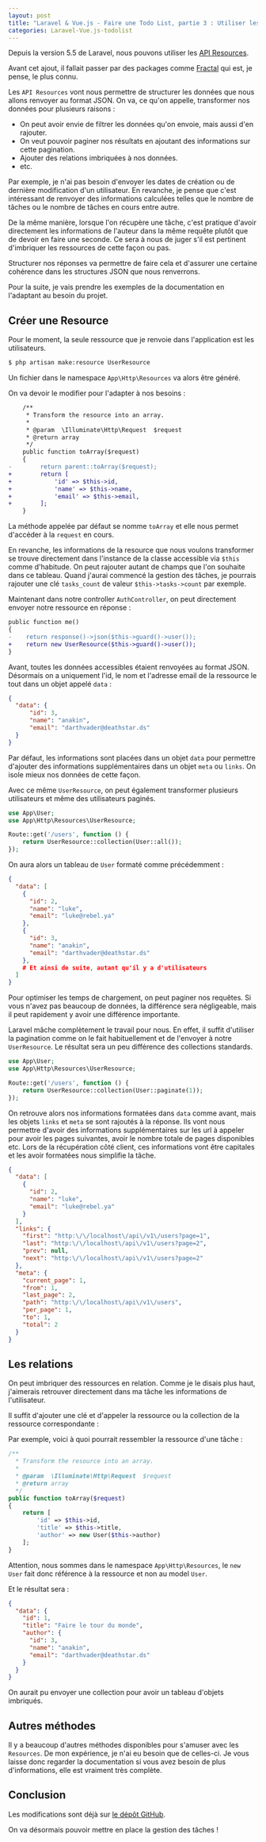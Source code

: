 ```yaml
---
layout: post
title: "Laravel & Vue.js - Faire une Todo List, partie 3 : Utiliser les API Resources"
categories: Laravel-Vue.js-todolist
---
```


Depuis la version 5.5 de Laravel, nous pouvons utiliser les [API Resources](https://laravel.com/docs/5.5/eloquent-resources).

Avant cet ajout, il fallait passer par des packages comme [Fractal](https://github.com/thephpleague/fractal) qui est, je pense, le plus connu.

Les ```API Resources``` vont nous permettre de structurer les données que nous allons renvoyer au format JSON. On va, ce qu'on appelle, transformer nos données pour plusieurs raisons :

+ On peut avoir envie de filtrer les données qu'on envoie, mais aussi d'en rajouter.
+ On veut pouvoir paginer nos résultats en ajoutant des informations sur cette pagination.
+ Ajouter des relations imbriquées à nos données.
+ etc.

Par exemple, je n'ai pas besoin d'envoyer les dates de création ou de dernière modification d'un utilisateur. En revanche, je pense que c'est intéressant de renvoyer des informations calculées telles que le nombre de tâches ou le nombre de tâches en cours entre autre.

De la même manière, lorsque l'on récupère une tâche, c'est pratique d'avoir directement les informations de l'auteur dans la même requête plutôt que de devoir en faire une seconde. Ce sera à nous de juger s'il est pertinent d'imbriquer les ressources de cette façon ou pas.

Structurer nos réponses va permettre de faire cela et d'assurer une certaine cohérence dans les structures JSON que nous renverrons.

Pour la suite, je vais prendre les exemples de la documentation en l'adaptant au besoin du projet.

## Créer une Resource

Pour le moment, la seule ressource que je renvoie dans l'application est les utilisateurs.

```bash
$ php artisan make:resource UserResource
```

Un fichier dans le namespace ```App\Http\Resources``` va alors être généré.

On va devoir le modifier pour l'adapter à nos besoins :

```diff
    /**
     * Transform the resource into an array.
     *
     * @param  \Illuminate\Http\Request  $request
     * @return array
     */
    public function toArray($request)
    {
-        return parent::toArray($request);
+        return [
+            'id' => $this->id,
+            'name' => $this->name,
+            'email' => $this->email,
+        ];
    }
```

La méthode appelée par défaut se nomme ```toArray``` et elle nous permet d'accéder à la ```request``` en cours.

En revanche, les informations de la resource que nous voulons transformer se trouve directement dans l'instance de la classe accessible via ```$this``` comme d'habitude. On peut rajouter autant de champs que l'on souhaite dans ce tableau. Quand j'aurai commencé la gestion des tâches, je pourrais rajouter une clé ```tasks_count``` de valeur ```$this->tasks->count``` par exemple.

Maintenant dans notre controller ```AuthController```, on peut directement envoyer notre ressource en réponse :

```diff
public function me()
{
-    return response()->json($this->guard()->user());
+    return new UserResource($this->guard()->user());
}
```

Avant, toutes les données accessibles étaient renvoyées au format JSON. Désormais on a uniquement l'id, le nom et l'adresse email de la ressource le tout dans un objet appelé ```data``` :

```json
{
  "data": {
      "id": 3,
      "name": "anakin",
      "email": "darthvader@deathstar.ds"
  }
}
```

Par défaut, les informations sont placées dans un objet ```data``` pour permettre d'ajouter des informations supplémentaires dans un objet ```meta``` ou ```links```. On isole mieux nos données de cette façon.

Avec ce même ```UserResource```, on peut également transformer plusieurs utilisateurs et même des utilisateurs paginés.

```php
use App\User;
use App\Http\Resources\UserResource;

Route::get('/users', function () {
    return UserResource::collection(User::all());
});
```

On aura alors un tableau de ```User``` formaté comme précédemment :

```json
{
  "data": [
    {
      "id": 2,
      "name": "luke",
      "email": "luke@rebel.ya"
    },
    {
      "id": 3,
      "name": "anakin",
      "email": "darthvader@deathstar.ds"
    },
    # Et ainsi de suite, autant qu'il y a d'utilisateurs
  ]
}
```

Pour optimiser les temps de chargement, on peut paginer nos requêtes. Si vous n'avez pas beaucoup de données, la différence sera négligeable, mais il peut rapidement y avoir une différence importante.

Laravel mâche complètement le travail pour nous. En effet, il suffit d'utiliser la pagination comme on le fait habituellement et de l'envoyer à notre ```UserResource```. Le résultat sera un peu différence des collections standards.

```php
use App\User;
use App\Http\Resources\UserResource;

Route::get('/users', function () {
    return UserResource::collection(User::paginate(1));
});
```

On retrouve alors nos informations formatées dans ```data``` comme avant, mais les objets ```links``` et ```meta``` se sont rajoutés à la réponse. Ils vont nous permettre d'avoir des informations supplémentaires sur les url à appeler pour avoir les pages suivantes, avoir le nombre totale de pages disponibles etc. Lors de la récupération côté client, ces informations vont être capitales et les avoir formatées nous simplifie la tâche.

```json
{
  "data": [
    {
      "id": 2,
      "name": "luke",
      "email": "luke@rebel.ya"
    }
  ],
  "links": {
    "first": "http:\/\/localhost\/api\/v1\/users?page=1",
    "last": "http:\/\/localhost\/api\/v1\/users?page=2",
    "prev": null,
    "next": "http:\/\/localhost\/api\/v1\/users?page=2"
  },
  "meta": {
    "current_page": 1,
    "from": 1,
    "last_page": 2,
    "path": "http:\/\/localhost\/api\/v1\/users",
    "per_page": 1,
    "to": 1,
    "total": 2
  }
}
```

## Les relations

On peut imbriquer des ressources en relation. Comme je le disais plus haut, j'aimerais retrouver directement dans ma tâche les informations de l'utilisateur.

Il suffit d'ajouter une clé et d'appeler la ressource ou la collection de la ressource correspondante :

Par exemple, voici à quoi pourrait ressembler la ressource d'une tâche :

```php
/**
  * Transform the resource into an array.
  *
  * @param  \Illuminate\Http\Request  $request
  * @return array
  */
public function toArray($request)
{
    return [
        'id' => $this->id,
        'title' => $this->title,
        'author' => new User($this->author)
    ];
}
```

Attention, nous sommes dans le namespace ```App\Http\Resources```, le ```new User``` fait donc référence à la ressource et non au model ```User```.

Et le résultat sera :

```json
{
  "data": {
    "id": 1,
    "title": "Faire le tour du monde",
    "author": {
      "id": 3,
      "name": "anakin",
      "email": "darthvader@deathstar.ds"
    }
  }
}
```

On aurait pu envoyer une collection pour avoir un tableau d'objets imbriqués.

## Autres méthodes

Il y a beaucoup d'autres méthodes disponibles pour s'amuser avec les ```Resources```. De mon expérience, je n'ai eu besoin que de celles-ci. Je vous laisse donc regarder la documentation si vous avez besoin de plus d'informations, elle est vraiment très complète.

## Conclusion

Les modifications sont déjà sur [le dépôt GitHub](https://github.com/guillaumebriday/todolist-backend-laravel).

On va désormais pouvoir mettre en place la gestion des tâches !
